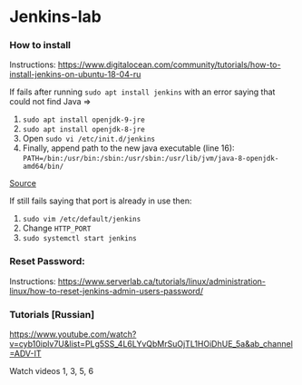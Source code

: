 # Jenkins-lab

### How to install

Instructions: https://www.digitalocean.com/community/tutorials/how-to-install-jenkins-on-ubuntu-18-04-ru

If fails after running `sudo apt install jenkins` with an error saying that could not find Java =>

1. `sudo apt install openjdk-9-jre`
2. `sudo apt install openjdk-8-jre`
3. Open `sudo vi /etc/init.d/jenkins`
4. Finally, append path to the new java executable (line 16): `PATH=/bin:/usr/bin:/sbin:/usr/sbin:/usr/lib/jvm/java-8-openjdk-amd64/bin/`

[Source](https://stackoverflow.com/questions/39621263/jenkins-fails-when-running-service-start-jenkins)

If still fails saying that port is already in use then: 
1. `sudo vim /etc/default/jenkins`
2. Change `HTTP_PORT`
3. `sudo systemctl start jenkins`

### Reset Password: 

Instructions: https://www.serverlab.ca/tutorials/linux/administration-linux/how-to-reset-jenkins-admin-users-password/

### Tutorials [Russian]

https://www.youtube.com/watch?v=cyb10iplv7U&list=PLg5SS_4L6LYvQbMrSuOjTL1HOiDhUE_5a&ab_channel=ADV-IT

Watch videos 1, 3, 5, 6
